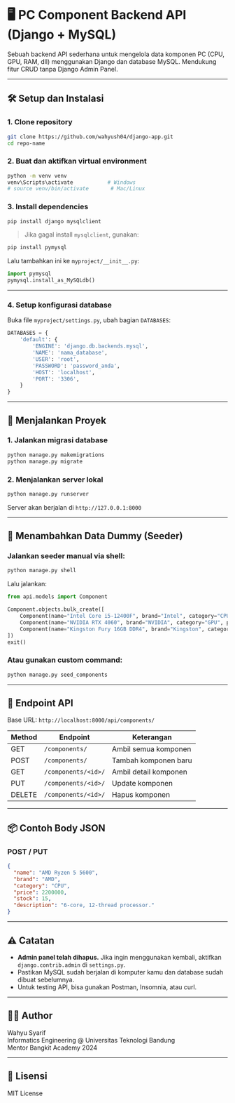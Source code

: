 # 🖥️ PC Component Backend API (Django + MySQL)

Sebuah backend API sederhana untuk mengelola data komponen PC (CPU, GPU, RAM, dll) menggunakan Django dan database MySQL. Mendukung fitur CRUD tanpa Django Admin Panel.

---

## 🛠️ Setup dan Instalasi

### 1. Clone repository
```bash
git clone https://github.com/wahyush04/django-app.git
cd repo-name
```

### 2. Buat dan aktifkan virtual environment
```bash
python -m venv venv
venv\Scripts\activate           # Windows
# source venv/bin/activate       # Mac/Linux
```

### 3. Install dependencies
```bash
pip install django mysqlclient
```

> Jika gagal install `mysqlclient`, gunakan:
```bash
pip install pymysql
```

Lalu tambahkan ini ke `myproject/__init__.py`:
```python
import pymysql
pymysql.install_as_MySQLdb()
```

---

### 4. Setup konfigurasi database

Buka file `myproject/settings.py`, ubah bagian `DATABASES`:

```python
DATABASES = {
    'default': {
        'ENGINE': 'django.db.backends.mysql',
        'NAME': 'nama_database',
        'USER': 'root',
        'PASSWORD': 'password_anda',
        'HOST': 'localhost',
        'PORT': '3306',
    }
}
```

---

## 🚀 Menjalankan Proyek

### 1. Jalankan migrasi database
```bash
python manage.py makemigrations
python manage.py migrate
```

### 2. Menjalankan server lokal
```bash
python manage.py runserver
```

Server akan berjalan di `http://127.0.0.1:8000`

---

## 🌱 Menambahkan Data Dummy (Seeder)

### Jalankan seeder manual via shell:
```bash
python manage.py shell
```

Lalu jalankan:
```python
from api.models import Component

Component.objects.bulk_create([
    Component(name="Intel Core i5-12400F", brand="Intel", category="CPU", price=2300000, stock=10),
    Component(name="NVIDIA RTX 4060", brand="NVIDIA", category="GPU", price=5000000, stock=5),
    Component(name="Kingston Fury 16GB DDR4", brand="Kingston", category="RAM", price=800000, stock=20),
])
exit()
```

### Atau gunakan custom command:
```bash
python manage.py seed_components
```

---

## 📡 Endpoint API

Base URL: `http://localhost:8000/api/components/`

| Method | Endpoint               | Keterangan             |
|--------|------------------------|------------------------|
| GET    | `/components/`         | Ambil semua komponen   |
| POST   | `/components/`         | Tambah komponen baru   |
| GET    | `/components/<id>/`    | Ambil detail komponen  |
| PUT    | `/components/<id>/`    | Update komponen        |
| DELETE | `/components/<id>/`    | Hapus komponen         |

---

## 📦 Contoh Body JSON

### POST / PUT
```json
{
  "name": "AMD Ryzen 5 5600",
  "brand": "AMD",
  "category": "CPU",
  "price": 2200000,
  "stock": 15,
  "description": "6-core, 12-thread processor."
}
```

---

## ⚠️ Catatan

- **Admin panel telah dihapus.** Jika ingin menggunakan kembali, aktifkan `django.contrib.admin` di `settings.py`.
- Pastikan MySQL sudah berjalan di komputer kamu dan database sudah dibuat sebelumnya.
- Untuk testing API, bisa gunakan Postman, Insomnia, atau curl.

---

## 🧑‍💻 Author

Wahyu Syarif  
Informatics Engineering @ Universitas Teknologi Bandung  
Mentor Bangkit Academy 2024

---

## 📃 Lisensi

MIT License